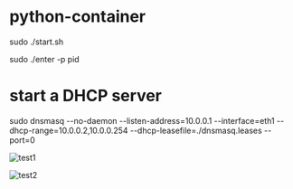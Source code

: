 # python-container

sudo ./start.sh

sudo ./enter -p pid
# start a DHCP server 
sudo dnsmasq --no-daemon --listen-address=10.0.0.1 --interface=eth1 --dhcp-range=10.0.0.2,10.0.0.254  --dhcp-leasefile=./dnsmasq.leases --port=0


![test1](https://raw.githubusercontent.com/wszxl516/python-container/master/1.png)

![test2](https://raw.githubusercontent.com/wszxl516/python-container/master/2.png)

